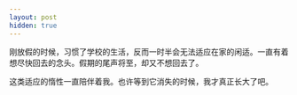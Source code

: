 ```yaml
---
layout: post
hidden: true
---
```

刚放假的时候，习惯了学校的生活，反而一时半会无法适应在家的闲适。一直有着想尽快回去的念头。假期的尾声将至，却又不想回去了。

这类适应的惰性一直陪伴着我。也许等到它消失的时候，我才真正长大了吧。